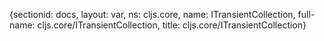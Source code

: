 {sectionid: docs, layout: var, ns: cljs.core, name: ITransientCollection, full-name: cljs.core/ITransientCollection,
  title: cljs.core/ITransientCollection}
